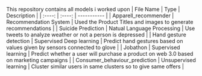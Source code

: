 This repository contains all models i worked upon
| File Name | Type | Description |
| :----:  | :----:  | ----------- |
| Apparell_recommender | Recommendation System | Used the Product Titles and images to generate recommendations |
| Suicide Prediction | Natual Language Processing | Use tweets to analyze weather or not a person is depressed |
| Hand gesture detection | Supervised Deep learning | Predict hand gestures based on values  given by sensors connected to glove |
| Jobathon | Supervised learning | Predict whether a user will purchase a product on web 3.0 based on marketing campaigns |
| Consumer_behaviour_prediction | Unsupervised learning | Cluster similar users in same clusters so to give same offers |
